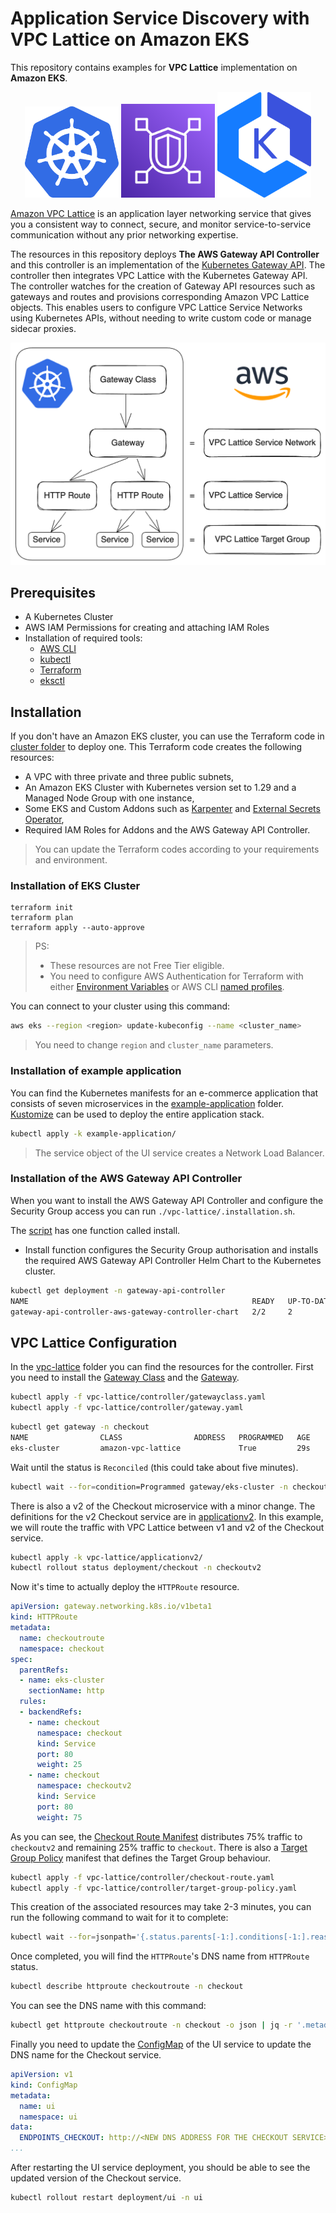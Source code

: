 # Application Service Discovery with VPC Lattice on Amazon EKS

This repository contains examples for **VPC Lattice** implementation on **Amazon EKS**.

<p align="center">
    <img src="images/kubernetes.png" alt="Kubernetes logo" width="150" />
    <img src="images/lattice.png" alt="VPC Lattice logo" width="150" />
    <img src="images/eks.png" alt="Amazon EKS logo" width="150" />
</p>

[Amazon VPC Lattice](https://aws.amazon.com/vpc/lattice/) is an application layer networking service that gives you a consistent way to connect, secure, and monitor service-to-service communication without any prior networking expertise. 

The resources in this repository deploys **The AWS Gateway API Controller** and this controller is an implementation of the [Kubernetes Gateway API](https://gateway-api.sigs.k8s.io/). The controller then integrates VPC Lattice with the Kubernetes Gateway API. The controller watches for the creation of Gateway API resources such as gateways and routes and provisions corresponding Amazon VPC Lattice objects. This enables users to configure VPC Lattice Service Networks using Kubernetes APIs, without needing to write custom code or manage sidecar proxies.

![lattice-diagram](<./images/lattice-diagram.png>)

## Prerequisites

- A Kubernetes Cluster
- AWS IAM Permissions for creating and attaching IAM Roles
- Installation of required tools:
  - [AWS CLI](https://aws.amazon.com/cli/)
  - [kubectl](https://kubernetes.io/docs/tasks/tools/#kubectl)
  - [Terraform](https://learn.hashicorp.com/tutorials/terraform/install-cli#install-terraform)
  - [eksctl](https://docs.aws.amazon.com/eks/latest/userguide/eksctl.html)

## Installation

If you don't have an Amazon EKS cluster, you can use the Terraform code in [cluster folder](./cluster/) to deploy one. This Terraform code creates the following resources:

- A VPC with three private and three public subnets,
- An Amazon EKS Cluster with Kubernetes version set to 1.29 and a Managed Node Group with one instance,
- Some EKS and Custom Addons such as [Karpenter](karpenter.sh) and [External Secrets Operator](https://external-secrets.io/latest/),
- Required IAM Roles for Addons and the AWS Gateway API Controller.

> You can update the Terraform codes according to your requirements and environment.

### Installation of EKS Cluster

```shell
terraform init
terraform plan
terraform apply --auto-approve
```

> PS:
>
> - These resources are not Free Tier eligible.
> - You need to configure AWS Authentication for Terraform with either [Environment Variables](https://docs.aws.amazon.com/cli/latest/userguide/cli-configure-envvars.html#envvars-set) or AWS CLI [named profiles](https://docs.aws.amazon.com/cli/latest/userguide/cli-configure-profiles.html#cli-configure-profiles-create).

You can connect to your cluster using this command:

```bash
aws eks --region <region> update-kubeconfig --name <cluster_name>
```

> You need to change `region` and `cluster_name` parameters.

### Installation of example application

You can find the Kubernetes manifests for an e-commerce application that consists of seven microservices in the [example-application](./example-application/) folder. [Kustomize](https://kustomize.io/) can be used to deploy the entire application stack.

```bash
kubectl apply -k example-application/
```

> The service object of the UI service creates a Network Load Balancer.

### Installation of the AWS Gateway API Controller

When you want to install the AWS Gateway API Controller and configure the Security Group access you can run `./vpc-lattice/.installation.sh`.

The [script](./vpc-lattice/installation.sh) has one function called install.

- Install function configures the Security Group authorisation and installs the required AWS Gateway API Controller Helm Chart to the Kubernetes cluster.

```bash
kubectl get deployment -n gateway-api-controller
NAME                                                  READY   UP-TO-DATE   AVAILABLE   AGE
gateway-api-controller-aws-gateway-controller-chart   2/2     2            2           24s
```

## VPC Lattice Configuration

In the [vpc-lattice](./vpc-lattice/) folder you can find the resources for the controller. First you need to install the [Gateway Class](./vpc-lattice/controller/gatewayclass.yaml) and the [Gateway](./vpc-lattice/controller/gateway.yaml).

```bash
kubectl apply -f vpc-lattice/controller/gatewayclass.yaml
kubectl apply -f vpc-lattice/controller/gateway.yaml
```

```bash
kubectl get gateway -n checkout
NAME                CLASS                ADDRESS   PROGRAMMED   AGE
eks-cluster         amazon-vpc-lattice             True         29s
```

Wait until the status is `Reconciled` (this could take about five minutes).

```bash
kubectl wait --for=condition=Programmed gateway/eks-cluster -n checkout
```

There is also a v2 of the Checkout microservice with a minor change. The definitions for the v2 Checkout service are in [applicationv2](./vpc-lattice/applicationv2/). In this example, we will route the traffic with VPC Lattice between v1 and v2 of the Checkout service.

```bash
kubectl apply -k vpc-lattice/applicationv2/
kubectl rollout status deployment/checkout -n checkoutv2
```

Now it's time to actually deploy the `HTTPRoute` resource.

```yaml
apiVersion: gateway.networking.k8s.io/v1beta1
kind: HTTPRoute
metadata:
  name: checkoutroute
  namespace: checkout
spec:
  parentRefs:
  - name: eks-cluster
    sectionName: http 
  rules:
  - backendRefs:  
    - name: checkout
      namespace: checkout
      kind: Service
      port: 80
      weight: 25
    - name: checkout
      namespace: checkoutv2
      kind: Service
      port: 80
      weight: 75
```

As you can see, the [Checkout Route Manifest](./vpc-lattice/controller/checkout-route.yaml) distributes 75% traffic to `checkoutv2` and remaining 25% traffic to `checkout`. There is also a [Target Group Policy](./vpc-lattice/controller/target-group-policy.yaml) manifest that defines the Target Group behaviour.

```bash
kubectl apply -f vpc-lattice/controller/checkout-route.yaml
kubectl apply -f vpc-lattice/controller/target-group-policy.yaml
```

This creation of the associated resources may take 2-3 minutes, you can run the following command to wait for it to complete:

```bash
kubectl wait --for=jsonpath='{.status.parents[-1:].conditions[-1:].reason}'=ResolvedRefs httproute/checkoutroute -n checkout
```

Once completed, you will find the `HTTPRoute`'s DNS name from `HTTPRoute` status.

```bash
kubectl describe httproute checkoutroute -n checkout
```

You can see the DNS name with this command:

```bash
kubectl get httproute checkoutroute -n checkout -o json | jq -r '.metadata.annotations["application-networking.k8s.aws/lattice-assigned-domain-name"]'
```

Finally you need to update the [ConfigMap](./example-application/ui/configmap.yaml) of the UI service to update the DNS name for the Checkout service.

```yaml
apiVersion: v1
kind: ConfigMap
metadata:
  name: ui
  namespace: ui
data:
  ENDPOINTS_CHECKOUT: http://<NEW DNS ADDRESS FOR THE CHECKOUT SERVICE>
...
```

After restarting the UI service deployment, you should be able to see the updated version of the Checkout service.

```bash
kubectl rollout restart deployment/ui -n ui
```
